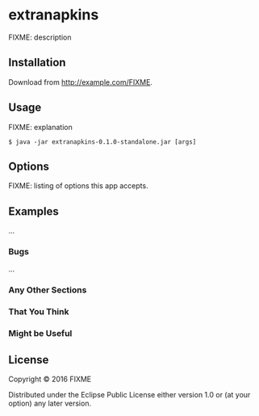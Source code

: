 # extranapkins

FIXME: description

## Installation

Download from http://example.com/FIXME.

## Usage

FIXME: explanation

    $ java -jar extranapkins-0.1.0-standalone.jar [args]

## Options

FIXME: listing of options this app accepts.

## Examples

...

### Bugs

...

### Any Other Sections
### That You Think
### Might be Useful

## License

Copyright © 2016 FIXME

Distributed under the Eclipse Public License either version 1.0 or (at
your option) any later version.

